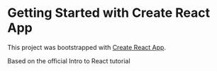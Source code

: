 # Getting Started with Create React App

This project was bootstrapped with [Create React App](https://github.com/facebook/create-react-app).

Based on the official Intro to React tutorial
